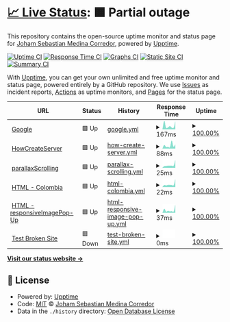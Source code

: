 # [📈 Live Status](https://JohamSMC.github.io/upptime): <!--live status--> **🟧 Partial outage**

This repository contains the open-source uptime monitor and status page for [Joham Sebastian Medina Corredor](https://JohamSMC.github.io/upptime), powered by [Upptime](https://github.com/upptime/upptime).

[![Uptime CI](https://github.com/JohamSMC/upptime/workflows/Uptime%20CI/badge.svg)](https://github.com/JohamSMC/upptime/actions?query=workflow%3A%22Uptime+CI%22)
[![Response Time CI](https://github.com/JohamSMC/upptime/workflows/Response%20Time%20CI/badge.svg)](https://github.com/JohamSMC/upptime/actions?query=workflow%3A%22Response+Time+CI%22)
[![Graphs CI](https://github.com/JohamSMC/upptime/workflows/Graphs%20CI/badge.svg)](https://github.com/JohamSMC/upptime/actions?query=workflow%3A%22Graphs+CI%22)
[![Static Site CI](https://github.com/JohamSMC/upptime/workflows/Static%20Site%20CI/badge.svg)](https://github.com/JohamSMC/upptime/actions?query=workflow%3A%22Static+Site+CI%22)
[![Summary CI](https://github.com/JohamSMC/upptime/workflows/Summary%20CI/badge.svg)](https://github.com/JohamSMC/upptime/actions?query=workflow%3A%22Summary+CI%22)

With [Upptime](https://upptime.js.org), you can get your own unlimited and free uptime monitor and status page, powered entirely by a GitHub repository. We use [Issues](https://github.com/JohamSMC/upptime/issues) as incident reports, [Actions](https://github.com/JohamSMC/upptime/actions) as uptime monitors, and [Pages](https://JohamSMC.github.io/upptime) for the status page.

<!--start: status pages-->
<!-- This summary is generated by Upptime (https://github.com/upptime/upptime) -->
<!-- Do not edit this manually, your changes will be overwritten -->
<!-- prettier-ignore -->
| URL | Status | History | Response Time | Uptime |
| --- | ------ | ------- | ------------- | ------ |
| <img alt="" src="https://icons.duckduckgo.com/ip3/www.google.com.ico" height="13"> [Google](https://www.google.com) | 🟩 Up | [google.yml](https://github.com/JohamSMC/upptime/commits/HEAD/history/google.yml) | <details><summary><img alt="Response time graph" src="./graphs/google/response-time-week.png" height="20"> 167ms</summary><br><a href="https://JohamSMC.github.io/upptime/history/google"><img alt="Response time 97" src="https://img.shields.io/endpoint?url=https%3A%2F%2Fraw.githubusercontent.com%2FJohamSMC%2Fupptime%2FHEAD%2Fapi%2Fgoogle%2Fresponse-time.json"></a><br><a href="https://JohamSMC.github.io/upptime/history/google"><img alt="24-hour response time 367" src="https://img.shields.io/endpoint?url=https%3A%2F%2Fraw.githubusercontent.com%2FJohamSMC%2Fupptime%2FHEAD%2Fapi%2Fgoogle%2Fresponse-time-day.json"></a><br><a href="https://JohamSMC.github.io/upptime/history/google"><img alt="7-day response time 167" src="https://img.shields.io/endpoint?url=https%3A%2F%2Fraw.githubusercontent.com%2FJohamSMC%2Fupptime%2FHEAD%2Fapi%2Fgoogle%2Fresponse-time-week.json"></a><br><a href="https://JohamSMC.github.io/upptime/history/google"><img alt="30-day response time 104" src="https://img.shields.io/endpoint?url=https%3A%2F%2Fraw.githubusercontent.com%2FJohamSMC%2Fupptime%2FHEAD%2Fapi%2Fgoogle%2Fresponse-time-month.json"></a><br><a href="https://JohamSMC.github.io/upptime/history/google"><img alt="1-year response time 97" src="https://img.shields.io/endpoint?url=https%3A%2F%2Fraw.githubusercontent.com%2FJohamSMC%2Fupptime%2FHEAD%2Fapi%2Fgoogle%2Fresponse-time-year.json"></a></details> | <details><summary><a href="https://JohamSMC.github.io/upptime/history/google">100.00%</a></summary><a href="https://JohamSMC.github.io/upptime/history/google"><img alt="All-time uptime 100.00%" src="https://img.shields.io/endpoint?url=https%3A%2F%2Fraw.githubusercontent.com%2FJohamSMC%2Fupptime%2FHEAD%2Fapi%2Fgoogle%2Fuptime.json"></a><br><a href="https://JohamSMC.github.io/upptime/history/google"><img alt="24-hour uptime 100.00%" src="https://img.shields.io/endpoint?url=https%3A%2F%2Fraw.githubusercontent.com%2FJohamSMC%2Fupptime%2FHEAD%2Fapi%2Fgoogle%2Fuptime-day.json"></a><br><a href="https://JohamSMC.github.io/upptime/history/google"><img alt="7-day uptime 100.00%" src="https://img.shields.io/endpoint?url=https%3A%2F%2Fraw.githubusercontent.com%2FJohamSMC%2Fupptime%2FHEAD%2Fapi%2Fgoogle%2Fuptime-week.json"></a><br><a href="https://JohamSMC.github.io/upptime/history/google"><img alt="30-day uptime 100.00%" src="https://img.shields.io/endpoint?url=https%3A%2F%2Fraw.githubusercontent.com%2FJohamSMC%2Fupptime%2FHEAD%2Fapi%2Fgoogle%2Fuptime-month.json"></a><br><a href="https://JohamSMC.github.io/upptime/history/google"><img alt="1-year uptime 100.00%" src="https://img.shields.io/endpoint?url=https%3A%2F%2Fraw.githubusercontent.com%2FJohamSMC%2Fupptime%2FHEAD%2Fapi%2Fgoogle%2Fuptime-year.json"></a></details>
| <img alt="" src="https://icons.duckduckgo.com/ip3/johamsmc.github.io.ico" height="13"> [HowCreateServer](https://johamsmc.github.io/HowCreateServer/) | 🟩 Up | [how-create-server.yml](https://github.com/JohamSMC/upptime/commits/HEAD/history/how-create-server.yml) | <details><summary><img alt="Response time graph" src="./graphs/how-create-server/response-time-week.png" height="20"> 88ms</summary><br><a href="https://JohamSMC.github.io/upptime/history/how-create-server"><img alt="Response time 90" src="https://img.shields.io/endpoint?url=https%3A%2F%2Fraw.githubusercontent.com%2FJohamSMC%2Fupptime%2FHEAD%2Fapi%2Fhow-create-server%2Fresponse-time.json"></a><br><a href="https://JohamSMC.github.io/upptime/history/how-create-server"><img alt="24-hour response time 115" src="https://img.shields.io/endpoint?url=https%3A%2F%2Fraw.githubusercontent.com%2FJohamSMC%2Fupptime%2FHEAD%2Fapi%2Fhow-create-server%2Fresponse-time-day.json"></a><br><a href="https://JohamSMC.github.io/upptime/history/how-create-server"><img alt="7-day response time 88" src="https://img.shields.io/endpoint?url=https%3A%2F%2Fraw.githubusercontent.com%2FJohamSMC%2Fupptime%2FHEAD%2Fapi%2Fhow-create-server%2Fresponse-time-week.json"></a><br><a href="https://JohamSMC.github.io/upptime/history/how-create-server"><img alt="30-day response time 96" src="https://img.shields.io/endpoint?url=https%3A%2F%2Fraw.githubusercontent.com%2FJohamSMC%2Fupptime%2FHEAD%2Fapi%2Fhow-create-server%2Fresponse-time-month.json"></a><br><a href="https://JohamSMC.github.io/upptime/history/how-create-server"><img alt="1-year response time 90" src="https://img.shields.io/endpoint?url=https%3A%2F%2Fraw.githubusercontent.com%2FJohamSMC%2Fupptime%2FHEAD%2Fapi%2Fhow-create-server%2Fresponse-time-year.json"></a></details> | <details><summary><a href="https://JohamSMC.github.io/upptime/history/how-create-server">100.00%</a></summary><a href="https://JohamSMC.github.io/upptime/history/how-create-server"><img alt="All-time uptime 100.00%" src="https://img.shields.io/endpoint?url=https%3A%2F%2Fraw.githubusercontent.com%2FJohamSMC%2Fupptime%2FHEAD%2Fapi%2Fhow-create-server%2Fuptime.json"></a><br><a href="https://JohamSMC.github.io/upptime/history/how-create-server"><img alt="24-hour uptime 100.00%" src="https://img.shields.io/endpoint?url=https%3A%2F%2Fraw.githubusercontent.com%2FJohamSMC%2Fupptime%2FHEAD%2Fapi%2Fhow-create-server%2Fuptime-day.json"></a><br><a href="https://JohamSMC.github.io/upptime/history/how-create-server"><img alt="7-day uptime 100.00%" src="https://img.shields.io/endpoint?url=https%3A%2F%2Fraw.githubusercontent.com%2FJohamSMC%2Fupptime%2FHEAD%2Fapi%2Fhow-create-server%2Fuptime-week.json"></a><br><a href="https://JohamSMC.github.io/upptime/history/how-create-server"><img alt="30-day uptime 100.00%" src="https://img.shields.io/endpoint?url=https%3A%2F%2Fraw.githubusercontent.com%2FJohamSMC%2Fupptime%2FHEAD%2Fapi%2Fhow-create-server%2Fuptime-month.json"></a><br><a href="https://JohamSMC.github.io/upptime/history/how-create-server"><img alt="1-year uptime 100.00%" src="https://img.shields.io/endpoint?url=https%3A%2F%2Fraw.githubusercontent.com%2FJohamSMC%2Fupptime%2FHEAD%2Fapi%2Fhow-create-server%2Fuptime-year.json"></a></details>
| <img alt="" src="https://icons.duckduckgo.com/ip3/johamsmc.github.io.ico" height="13"> [parallaxScrolling](https://johamsmc.github.io/html-parallaxScrolling/) | 🟩 Up | [parallax-scrolling.yml](https://github.com/JohamSMC/upptime/commits/HEAD/history/parallax-scrolling.yml) | <details><summary><img alt="Response time graph" src="./graphs/parallax-scrolling/response-time-week.png" height="20"> 25ms</summary><br><a href="https://JohamSMC.github.io/upptime/history/parallax-scrolling"><img alt="Response time 47" src="https://img.shields.io/endpoint?url=https%3A%2F%2Fraw.githubusercontent.com%2FJohamSMC%2Fupptime%2FHEAD%2Fapi%2Fparallax-scrolling%2Fresponse-time.json"></a><br><a href="https://JohamSMC.github.io/upptime/history/parallax-scrolling"><img alt="24-hour response time 72" src="https://img.shields.io/endpoint?url=https%3A%2F%2Fraw.githubusercontent.com%2FJohamSMC%2Fupptime%2FHEAD%2Fapi%2Fparallax-scrolling%2Fresponse-time-day.json"></a><br><a href="https://JohamSMC.github.io/upptime/history/parallax-scrolling"><img alt="7-day response time 25" src="https://img.shields.io/endpoint?url=https%3A%2F%2Fraw.githubusercontent.com%2FJohamSMC%2Fupptime%2FHEAD%2Fapi%2Fparallax-scrolling%2Fresponse-time-week.json"></a><br><a href="https://JohamSMC.github.io/upptime/history/parallax-scrolling"><img alt="30-day response time 62" src="https://img.shields.io/endpoint?url=https%3A%2F%2Fraw.githubusercontent.com%2FJohamSMC%2Fupptime%2FHEAD%2Fapi%2Fparallax-scrolling%2Fresponse-time-month.json"></a><br><a href="https://JohamSMC.github.io/upptime/history/parallax-scrolling"><img alt="1-year response time 47" src="https://img.shields.io/endpoint?url=https%3A%2F%2Fraw.githubusercontent.com%2FJohamSMC%2Fupptime%2FHEAD%2Fapi%2Fparallax-scrolling%2Fresponse-time-year.json"></a></details> | <details><summary><a href="https://JohamSMC.github.io/upptime/history/parallax-scrolling">100.00%</a></summary><a href="https://JohamSMC.github.io/upptime/history/parallax-scrolling"><img alt="All-time uptime 100.00%" src="https://img.shields.io/endpoint?url=https%3A%2F%2Fraw.githubusercontent.com%2FJohamSMC%2Fupptime%2FHEAD%2Fapi%2Fparallax-scrolling%2Fuptime.json"></a><br><a href="https://JohamSMC.github.io/upptime/history/parallax-scrolling"><img alt="24-hour uptime 100.00%" src="https://img.shields.io/endpoint?url=https%3A%2F%2Fraw.githubusercontent.com%2FJohamSMC%2Fupptime%2FHEAD%2Fapi%2Fparallax-scrolling%2Fuptime-day.json"></a><br><a href="https://JohamSMC.github.io/upptime/history/parallax-scrolling"><img alt="7-day uptime 100.00%" src="https://img.shields.io/endpoint?url=https%3A%2F%2Fraw.githubusercontent.com%2FJohamSMC%2Fupptime%2FHEAD%2Fapi%2Fparallax-scrolling%2Fuptime-week.json"></a><br><a href="https://JohamSMC.github.io/upptime/history/parallax-scrolling"><img alt="30-day uptime 100.00%" src="https://img.shields.io/endpoint?url=https%3A%2F%2Fraw.githubusercontent.com%2FJohamSMC%2Fupptime%2FHEAD%2Fapi%2Fparallax-scrolling%2Fuptime-month.json"></a><br><a href="https://JohamSMC.github.io/upptime/history/parallax-scrolling"><img alt="1-year uptime 100.00%" src="https://img.shields.io/endpoint?url=https%3A%2F%2Fraw.githubusercontent.com%2FJohamSMC%2Fupptime%2FHEAD%2Fapi%2Fparallax-scrolling%2Fuptime-year.json"></a></details>
| <img alt="" src="https://icons.duckduckgo.com/ip3/johamsmc.github.io.ico" height="13"> [HTML - Colombia](https://johamsmc.github.io/html-colombia/index.html) | 🟩 Up | [html-colombia.yml](https://github.com/JohamSMC/upptime/commits/HEAD/history/html-colombia.yml) | <details><summary><img alt="Response time graph" src="./graphs/html-colombia/response-time-week.png" height="20"> 22ms</summary><br><a href="https://JohamSMC.github.io/upptime/history/html-colombia"><img alt="Response time 48" src="https://img.shields.io/endpoint?url=https%3A%2F%2Fraw.githubusercontent.com%2FJohamSMC%2Fupptime%2FHEAD%2Fapi%2Fhtml-colombia%2Fresponse-time.json"></a><br><a href="https://JohamSMC.github.io/upptime/history/html-colombia"><img alt="24-hour response time 64" src="https://img.shields.io/endpoint?url=https%3A%2F%2Fraw.githubusercontent.com%2FJohamSMC%2Fupptime%2FHEAD%2Fapi%2Fhtml-colombia%2Fresponse-time-day.json"></a><br><a href="https://JohamSMC.github.io/upptime/history/html-colombia"><img alt="7-day response time 22" src="https://img.shields.io/endpoint?url=https%3A%2F%2Fraw.githubusercontent.com%2FJohamSMC%2Fupptime%2FHEAD%2Fapi%2Fhtml-colombia%2Fresponse-time-week.json"></a><br><a href="https://JohamSMC.github.io/upptime/history/html-colombia"><img alt="30-day response time 56" src="https://img.shields.io/endpoint?url=https%3A%2F%2Fraw.githubusercontent.com%2FJohamSMC%2Fupptime%2FHEAD%2Fapi%2Fhtml-colombia%2Fresponse-time-month.json"></a><br><a href="https://JohamSMC.github.io/upptime/history/html-colombia"><img alt="1-year response time 48" src="https://img.shields.io/endpoint?url=https%3A%2F%2Fraw.githubusercontent.com%2FJohamSMC%2Fupptime%2FHEAD%2Fapi%2Fhtml-colombia%2Fresponse-time-year.json"></a></details> | <details><summary><a href="https://JohamSMC.github.io/upptime/history/html-colombia">100.00%</a></summary><a href="https://JohamSMC.github.io/upptime/history/html-colombia"><img alt="All-time uptime 100.00%" src="https://img.shields.io/endpoint?url=https%3A%2F%2Fraw.githubusercontent.com%2FJohamSMC%2Fupptime%2FHEAD%2Fapi%2Fhtml-colombia%2Fuptime.json"></a><br><a href="https://JohamSMC.github.io/upptime/history/html-colombia"><img alt="24-hour uptime 100.00%" src="https://img.shields.io/endpoint?url=https%3A%2F%2Fraw.githubusercontent.com%2FJohamSMC%2Fupptime%2FHEAD%2Fapi%2Fhtml-colombia%2Fuptime-day.json"></a><br><a href="https://JohamSMC.github.io/upptime/history/html-colombia"><img alt="7-day uptime 100.00%" src="https://img.shields.io/endpoint?url=https%3A%2F%2Fraw.githubusercontent.com%2FJohamSMC%2Fupptime%2FHEAD%2Fapi%2Fhtml-colombia%2Fuptime-week.json"></a><br><a href="https://JohamSMC.github.io/upptime/history/html-colombia"><img alt="30-day uptime 100.00%" src="https://img.shields.io/endpoint?url=https%3A%2F%2Fraw.githubusercontent.com%2FJohamSMC%2Fupptime%2FHEAD%2Fapi%2Fhtml-colombia%2Fuptime-month.json"></a><br><a href="https://JohamSMC.github.io/upptime/history/html-colombia"><img alt="1-year uptime 100.00%" src="https://img.shields.io/endpoint?url=https%3A%2F%2Fraw.githubusercontent.com%2FJohamSMC%2Fupptime%2FHEAD%2Fapi%2Fhtml-colombia%2Fuptime-year.json"></a></details>
| <img alt="" src="https://icons.duckduckgo.com/ip3/johamsmc.github.io.ico" height="13"> [HTML - responsiveImagePop-Up](https://johamsmc.github.io/responsiveImagePop-Up) | 🟩 Up | [html-responsive-image-pop-up.yml](https://github.com/JohamSMC/upptime/commits/HEAD/history/html-responsive-image-pop-up.yml) | <details><summary><img alt="Response time graph" src="./graphs/html-responsive-image-pop-up/response-time-week.png" height="20"> 37ms</summary><br><a href="https://JohamSMC.github.io/upptime/history/html-responsive-image-pop-up"><img alt="Response time 72" src="https://img.shields.io/endpoint?url=https%3A%2F%2Fraw.githubusercontent.com%2FJohamSMC%2Fupptime%2FHEAD%2Fapi%2Fhtml-responsive-image-pop-up%2Fresponse-time.json"></a><br><a href="https://JohamSMC.github.io/upptime/history/html-responsive-image-pop-up"><img alt="24-hour response time 110" src="https://img.shields.io/endpoint?url=https%3A%2F%2Fraw.githubusercontent.com%2FJohamSMC%2Fupptime%2FHEAD%2Fapi%2Fhtml-responsive-image-pop-up%2Fresponse-time-day.json"></a><br><a href="https://JohamSMC.github.io/upptime/history/html-responsive-image-pop-up"><img alt="7-day response time 37" src="https://img.shields.io/endpoint?url=https%3A%2F%2Fraw.githubusercontent.com%2FJohamSMC%2Fupptime%2FHEAD%2Fapi%2Fhtml-responsive-image-pop-up%2Fresponse-time-week.json"></a><br><a href="https://JohamSMC.github.io/upptime/history/html-responsive-image-pop-up"><img alt="30-day response time 99" src="https://img.shields.io/endpoint?url=https%3A%2F%2Fraw.githubusercontent.com%2FJohamSMC%2Fupptime%2FHEAD%2Fapi%2Fhtml-responsive-image-pop-up%2Fresponse-time-month.json"></a><br><a href="https://JohamSMC.github.io/upptime/history/html-responsive-image-pop-up"><img alt="1-year response time 72" src="https://img.shields.io/endpoint?url=https%3A%2F%2Fraw.githubusercontent.com%2FJohamSMC%2Fupptime%2FHEAD%2Fapi%2Fhtml-responsive-image-pop-up%2Fresponse-time-year.json"></a></details> | <details><summary><a href="https://JohamSMC.github.io/upptime/history/html-responsive-image-pop-up">100.00%</a></summary><a href="https://JohamSMC.github.io/upptime/history/html-responsive-image-pop-up"><img alt="All-time uptime 100.00%" src="https://img.shields.io/endpoint?url=https%3A%2F%2Fraw.githubusercontent.com%2FJohamSMC%2Fupptime%2FHEAD%2Fapi%2Fhtml-responsive-image-pop-up%2Fuptime.json"></a><br><a href="https://JohamSMC.github.io/upptime/history/html-responsive-image-pop-up"><img alt="24-hour uptime 100.00%" src="https://img.shields.io/endpoint?url=https%3A%2F%2Fraw.githubusercontent.com%2FJohamSMC%2Fupptime%2FHEAD%2Fapi%2Fhtml-responsive-image-pop-up%2Fuptime-day.json"></a><br><a href="https://JohamSMC.github.io/upptime/history/html-responsive-image-pop-up"><img alt="7-day uptime 100.00%" src="https://img.shields.io/endpoint?url=https%3A%2F%2Fraw.githubusercontent.com%2FJohamSMC%2Fupptime%2FHEAD%2Fapi%2Fhtml-responsive-image-pop-up%2Fuptime-week.json"></a><br><a href="https://JohamSMC.github.io/upptime/history/html-responsive-image-pop-up"><img alt="30-day uptime 100.00%" src="https://img.shields.io/endpoint?url=https%3A%2F%2Fraw.githubusercontent.com%2FJohamSMC%2Fupptime%2FHEAD%2Fapi%2Fhtml-responsive-image-pop-up%2Fuptime-month.json"></a><br><a href="https://JohamSMC.github.io/upptime/history/html-responsive-image-pop-up"><img alt="1-year uptime 100.00%" src="https://img.shields.io/endpoint?url=https%3A%2F%2Fraw.githubusercontent.com%2FJohamSMC%2Fupptime%2FHEAD%2Fapi%2Fhtml-responsive-image-pop-up%2Fuptime-year.json"></a></details>
| <img alt="" src="https://icons.duckduckgo.com/ip3/thissitedoesnotexist.koj.co.ico" height="13"> [Test Broken Site](https://thissitedoesnotexist.koj.co) | 🟥 Down | [test-broken-site.yml](https://github.com/JohamSMC/upptime/commits/HEAD/history/test-broken-site.yml) | <details><summary><img alt="Response time graph" src="./graphs/test-broken-site/response-time-week.png" height="20"> 0ms</summary><br><a href="https://JohamSMC.github.io/upptime/history/test-broken-site"><img alt="Response time 0" src="https://img.shields.io/endpoint?url=https%3A%2F%2Fraw.githubusercontent.com%2FJohamSMC%2Fupptime%2FHEAD%2Fapi%2Ftest-broken-site%2Fresponse-time.json"></a><br><a href="https://JohamSMC.github.io/upptime/history/test-broken-site"><img alt="24-hour response time 0" src="https://img.shields.io/endpoint?url=https%3A%2F%2Fraw.githubusercontent.com%2FJohamSMC%2Fupptime%2FHEAD%2Fapi%2Ftest-broken-site%2Fresponse-time-day.json"></a><br><a href="https://JohamSMC.github.io/upptime/history/test-broken-site"><img alt="7-day response time 0" src="https://img.shields.io/endpoint?url=https%3A%2F%2Fraw.githubusercontent.com%2FJohamSMC%2Fupptime%2FHEAD%2Fapi%2Ftest-broken-site%2Fresponse-time-week.json"></a><br><a href="https://JohamSMC.github.io/upptime/history/test-broken-site"><img alt="30-day response time 0" src="https://img.shields.io/endpoint?url=https%3A%2F%2Fraw.githubusercontent.com%2FJohamSMC%2Fupptime%2FHEAD%2Fapi%2Ftest-broken-site%2Fresponse-time-month.json"></a><br><a href="https://JohamSMC.github.io/upptime/history/test-broken-site"><img alt="1-year response time 0" src="https://img.shields.io/endpoint?url=https%3A%2F%2Fraw.githubusercontent.com%2FJohamSMC%2Fupptime%2FHEAD%2Fapi%2Ftest-broken-site%2Fresponse-time-year.json"></a></details> | <details><summary><a href="https://JohamSMC.github.io/upptime/history/test-broken-site">100.00%</a></summary><a href="https://JohamSMC.github.io/upptime/history/test-broken-site"><img alt="All-time uptime 100.00%" src="https://img.shields.io/endpoint?url=https%3A%2F%2Fraw.githubusercontent.com%2FJohamSMC%2Fupptime%2FHEAD%2Fapi%2Ftest-broken-site%2Fuptime.json"></a><br><a href="https://JohamSMC.github.io/upptime/history/test-broken-site"><img alt="24-hour uptime 100.00%" src="https://img.shields.io/endpoint?url=https%3A%2F%2Fraw.githubusercontent.com%2FJohamSMC%2Fupptime%2FHEAD%2Fapi%2Ftest-broken-site%2Fuptime-day.json"></a><br><a href="https://JohamSMC.github.io/upptime/history/test-broken-site"><img alt="7-day uptime 100.00%" src="https://img.shields.io/endpoint?url=https%3A%2F%2Fraw.githubusercontent.com%2FJohamSMC%2Fupptime%2FHEAD%2Fapi%2Ftest-broken-site%2Fuptime-week.json"></a><br><a href="https://JohamSMC.github.io/upptime/history/test-broken-site"><img alt="30-day uptime 100.00%" src="https://img.shields.io/endpoint?url=https%3A%2F%2Fraw.githubusercontent.com%2FJohamSMC%2Fupptime%2FHEAD%2Fapi%2Ftest-broken-site%2Fuptime-month.json"></a><br><a href="https://JohamSMC.github.io/upptime/history/test-broken-site"><img alt="1-year uptime 100.00%" src="https://img.shields.io/endpoint?url=https%3A%2F%2Fraw.githubusercontent.com%2FJohamSMC%2Fupptime%2FHEAD%2Fapi%2Ftest-broken-site%2Fuptime-year.json"></a></details>

<!--end: status pages-->

[**Visit our status website →**](https://JohamSMC.github.io/upptime)

## 📄 License

- Powered by: [Upptime](https://github.com/upptime/upptime)
- Code: [MIT](./LICENSE) © [Joham Sebastian Medina Corredor](https://JohamSMC.github.io/upptime)
- Data in the `./history` directory: [Open Database License](https://opendatacommons.org/licenses/odbl/1-0/)
